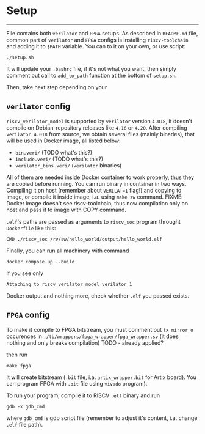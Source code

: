 # Setup
***
File contains both `verilator` and `FPGA` setups.
As described in `README.md` file, common part of `verilator` and `FPGA` configs is installing `riscv-toolchain` and adding it to `$PATH` variable.
You can to it on your own, or use script:
```
./setup.sh
```
It will update your `.bashrc` file, if it's not what you want, then simply comment out call to `add_to_path` function at the bottom of `setup.sh`.

Then, take next step depending on your 

## `verilator` config

`riscv_verilator_model` is supported by `verilator` version `4.018`, it doesn't compile on Debian-repository releases like `4.16` or `4.20`.
After compiling `verilator 4.018` from source, we obtain several files (mainly binaries), that will be used in Docker image, all listed below:
* `bin.veri/` (TODO what's this?)
* `include.veri/` (TODO what's this?)
* `verilator_bins.veri/` (`verilator` binaries)

All of them are needed inside Docker container to work properly, thus they are copied before running.
You can run binary in container in two ways. Compiling it on host (remember about `VERILAT=1` flag!) and copying to image, or compile it inside image, i.a. using `make sw` command.
FIXME: Docker image doesn't see riscv-toolchain, thus now compilation only on host and pass it to image with COPY command.

`.elf`'s paths are passed as arguments to `riscv_soc` program throught `Dockerfile` like this:
```
CMD ./riscv_soc /rv/sw/hello_world/output/hello_world.elf
```

Finally, you can run all machinery with command
```
docker compose up --build
```

If you see only 
```
Attaching to riscv_verilator_model_verilator_1

```
Docker output and nothing more, check whether `.elf` you passed exists.


## `FPGA` config

To make it compile to FPGA bitstream, you must comment out `tx_mirror_o` occurences in `./tb/wrappers/fpga_wrapper/fpga_wrapper.sv` (it does nothing and only breaks compilation)
TODO - already applied?

then run
```
make fpga
```
It will create bitstream (`.bit` file, i.a. `artix_wrapper.bit` for Artix board). You can program FPGA with `.bit` file using `vivado` program).

To run your program, compile it to RISCV `.elf` binary and run
```
gdb -x gdb_cmd
```
where `gdb_cmd` is gdb script file (remember to adjust it's content, i.a. change `.elf` file path).

